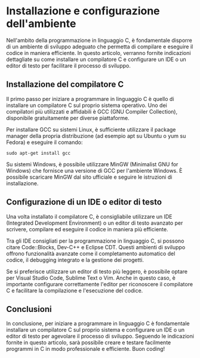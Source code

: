 # Installazione e configurazione dell'ambiente

Nell'ambito della programmazione in linguaggio C, è fondamentale disporre di un ambiente di sviluppo adeguato che permetta di compilare e eseguire il codice in maniera efficiente. In questo articolo, verranno fornite indicazioni dettagliate su come installare un compilatore C e configurare un IDE o un editor di testo per facilitare il processo di sviluppo.

## Installazione del compilatore C

Il primo passo per iniziare a programmare in linguaggio C è quello di installare un compilatore C sul proprio sistema operativo. Uno dei compilatori più utilizzati e affidabili è GCC (GNU Compiler Collection), disponibile gratuitamente per diverse piattaforme.

Per installare GCC su sistemi Linux, è sufficiente utilizzare il package manager della propria distribuzione (ad esempio apt su Ubuntu o yum su Fedora) e eseguire il comando:

```
sudo apt-get install gcc
```

Su sistemi Windows, è possibile utilizzare MinGW (Minimalist GNU for Windows) che fornisce una versione di GCC per l'ambiente Windows. È possibile scaricare MinGW dal sito ufficiale e seguire le istruzioni di installazione.

## Configurazione di un IDE o editor di testo

Una volta installato il compilatore C, è consigliabile utilizzare un IDE (Integrated Development Environment) o un editor di testo avanzato per scrivere, compilare ed eseguire il codice in maniera più efficiente.

Tra gli IDE consigliati per la programmazione in linguaggio C, si possono citare Code::Blocks, Dev-C++ e Eclipse CDT. Questi ambienti di sviluppo offrono funzionalità avanzate come il completamento automatico del codice, il debugging integrato e la gestione dei progetti.

Se si preferisce utilizzare un editor di testo più leggero, è possibile optare per Visual Studio Code, Sublime Text o Vim. Anche in questo caso, è importante configurare correttamente l'editor per riconoscere il compilatore C e facilitare la compilazione e l'esecuzione del codice.

## Conclusioni

In conclusione, per iniziare a programmare in linguaggio C è fondamentale installare un compilatore C sul proprio sistema e configurare un IDE o un editor di testo per agevolare il processo di sviluppo. Seguendo le indicazioni fornite in questo articolo, sarà possibile creare e testare facilmente programmi in C in modo professionale e efficiente. Buon coding!